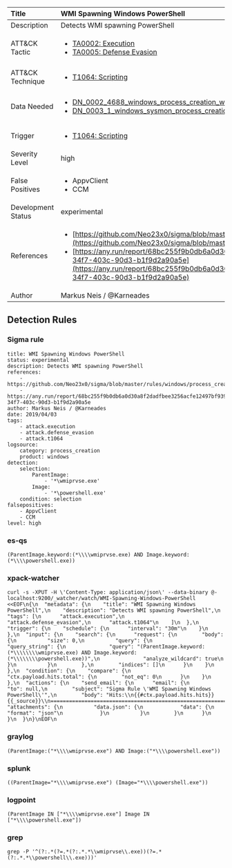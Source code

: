 | Title                | WMI Spawning Windows PowerShell                                                                                                                                                 |
|:---------------------|:------------------------------------------------------------------------------------------------------------------------------------------------------------|
| Description          | Detects WMI spawning PowerShell                                                                                                                                           |
| ATT&amp;CK Tactic    | <ul><li>[TA0002: Execution](https://attack.mitre.org/tactics/TA0002)</li><li>[TA0005: Defense Evasion](https://attack.mitre.org/tactics/TA0005)</li></ul>  |
| ATT&amp;CK Technique | <ul><li>[T1064: Scripting](https://attack.mitre.org/techniques/T1064)</li></ul>                             |
| Data Needed          | <ul><li>[DN_0002_4688_windows_process_creation_with_commandline](../Data_Needed/DN_0002_4688_windows_process_creation_with_commandline.md)</li><li>[DN_0003_1_windows_sysmon_process_creation](../Data_Needed/DN_0003_1_windows_sysmon_process_creation.md)</li></ul>                                                         |
| Trigger              | <ul><li>[T1064: Scripting](../Triggers/T1064.md)</li></ul>  |
| Severity Level       | high                                                                                                                                                 |
| False Positives      | <ul><li>AppvClient</li><li>CCM</li></ul>                                                                  |
| Development Status   | experimental                                                                                                                                                |
| References           | <ul><li>[https://github.com/Neo23x0/sigma/blob/master/rules/windows/process_creation/win_shell_spawn_susp_program.yml](https://github.com/Neo23x0/sigma/blob/master/rules/windows/process_creation/win_shell_spawn_susp_program.yml)</li><li>[https://any.run/report/68bc255f9b0db6a0d30a8f2dadfbee3256acfe12497bf93943bc1eab0735e45e/a2385d6f-34f7-403c-90d3-b1f9d2a90a5e](https://any.run/report/68bc255f9b0db6a0d30a8f2dadfbee3256acfe12497bf93943bc1eab0735e45e/a2385d6f-34f7-403c-90d3-b1f9d2a90a5e)</li></ul>                                                          |
| Author               | Markus Neis / @Karneades                                                                                                                                                |


## Detection Rules

### Sigma rule

```
title: WMI Spawning Windows PowerShell
status: experimental
description: Detects WMI spawning PowerShell 
references:
    - https://github.com/Neo23x0/sigma/blob/master/rules/windows/process_creation/win_shell_spawn_susp_program.yml
    - https://any.run/report/68bc255f9b0db6a0d30a8f2dadfbee3256acfe12497bf93943bc1eab0735e45e/a2385d6f-34f7-403c-90d3-b1f9d2a90a5e
author: Markus Neis / @Karneades
date: 2019/04/03
tags:
    - attack.execution
    - attack.defense_evasion
    - attack.t1064
logsource:
    category: process_creation
    product: windows
detection:
    selection:
        ParentImage:
            - '*\wmiprvse.exe'
        Image:
            - '*\powershell.exe'
    condition: selection
falsepositives:
    - AppvClient
    - CCM
level: high

```





### es-qs
    
```
(ParentImage.keyword:(*\\\\wmiprvse.exe) AND Image.keyword:(*\\\\powershell.exe))
```


### xpack-watcher
    
```
curl -s -XPUT -H \'Content-Type: application/json\' --data-binary @- localhost:9200/_watcher/watch/WMI-Spawning-Windows-PowerShell <<EOF\n{\n  "metadata": {\n    "title": "WMI Spawning Windows PowerShell",\n    "description": "Detects WMI spawning PowerShell",\n    "tags": [\n      "attack.execution",\n      "attack.defense_evasion",\n      "attack.t1064"\n    ]\n  },\n  "trigger": {\n    "schedule": {\n      "interval": "30m"\n    }\n  },\n  "input": {\n    "search": {\n      "request": {\n        "body": {\n          "size": 0,\n          "query": {\n            "query_string": {\n              "query": "(ParentImage.keyword:(*\\\\\\\\wmiprvse.exe) AND Image.keyword:(*\\\\\\\\powershell.exe))",\n              "analyze_wildcard": true\n            }\n          }\n        },\n        "indices": []\n      }\n    }\n  },\n  "condition": {\n    "compare": {\n      "ctx.payload.hits.total": {\n        "not_eq": 0\n      }\n    }\n  },\n  "actions": {\n    "send_email": {\n      "email": {\n        "to": null,\n        "subject": "Sigma Rule \'WMI Spawning Windows PowerShell\'",\n        "body": "Hits:\\n{{#ctx.payload.hits.hits}}{{_source}}\\n================================================================================\\n{{/ctx.payload.hits.hits}}",\n        "attachments": {\n          "data.json": {\n            "data": {\n              "format": "json"\n            }\n          }\n        }\n      }\n    }\n  }\n}\nEOF\n
```


### graylog
    
```
(ParentImage:("*\\\\wmiprvse.exe") AND Image:("*\\\\powershell.exe"))
```


### splunk
    
```
((ParentImage="*\\\\wmiprvse.exe") (Image="*\\\\powershell.exe"))
```


### logpoint
    
```
(ParentImage IN ["*\\\\wmiprvse.exe"] Image IN ["*\\\\powershell.exe"])
```


### grep
    
```
grep -P '^(?:.*(?=.*(?:.*.*\\wmiprvse\\.exe))(?=.*(?:.*.*\\powershell\\.exe)))'
```



